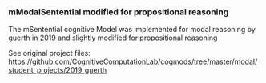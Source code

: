 ### mModalSentential modified for propositional reasoning
The mSentential cognitive Model was implemented for modal reasoning by guerth in 2019 and slightly modified for propositional reasoning

See original project files: https://github.com/CognitiveComputationLab/cogmods/tree/master/modal/student_projects/2019_guerth

